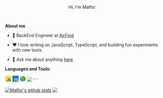 <p align="center">Hi, I'm Malfor</p>

<br />


**About me**

- 💼 BackEnd Engineer at [AirFind](https://airfind.com/)

- ❤️ I love writing on JavaScript, TypeScript, and building fun experiments with new tools.

- 💬 Ask me about anything [here](https://www.linkedin.com/in/malforsaja)


**Languages and Tools:**  

<code><img height="20" src="https://raw.githubusercontent.com/github/explore/80688e429a7d4ef2fca1e82350fe8e3517d3494d/topics/javascript/javascript.png"></code>
<code><img height="20" src="https://raw.githubusercontent.com/github/explore/80688e429a7d4ef2fca1e82350fe8e3517d3494d/topics/typescript/typescript.png"></code>
<code><img height="20" src="https://raw.githubusercontent.com/github/explore/80688e429a7d4ef2fca1e82350fe8e3517d3494d/topics/nodejs/nodejs.png"></code>
<code><img height="20" src="https://raw.githubusercontent.com/github/explore/80688e429a7d4ef2fca1e82350fe8e3517d3494d/topics/postgres/postgres.png"></code>
<code><img height="20" src="https://raw.githubusercontent.com/github/explore/80688e429a7d4ef2fca1e82350fe8e3517d3494d/topics/mongodb/mongodb.png"></code>


<a href="https://github.com/malforsaja/github-readme-stats"><img align="center" src="https://github-readme-stats.vercel.app/api?username=malforsaja&show_icons=true&include_all_commits=true&theme=buefy&hide_border=true" alt="Malfor's github stats" /></a> 
<a href="https://github.com/malforsaja/github-readme-stats"><img align="center" src="https://github-readme-stats.vercel.app/api/top-langs/?username=malforsaja&layout=compact&theme=buefy&hide_border=true" /></a>
